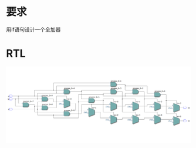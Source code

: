 <!--
 * @Author: QianXu
 * @LastEditors: QianXu
 * @Description: NONE
 * @Date: 2019-03-07 23:00:59
 * @LastEditTime: 2019-03-07 23:02:34
 -->
# 要求
用if语句设计一个全加器

# RTL
![RTL](RTL.png)